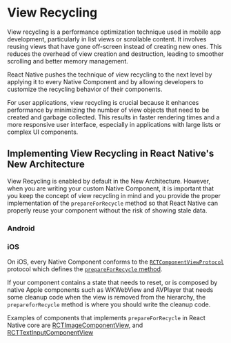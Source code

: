 # View Recycling

View recycling is a performance optimization technique used in mobile app development, particularly in list views or scrollable content. It involves reusing views that have gone off-screen instead of creating new ones. This reduces the overhead of view creation and destruction, leading to smoother scrolling and better memory management.

React Native pushes the technique of view recycling to the next level by applying it to every Native Component and by allowing developers to customize the recycling behavior of their components.

For user applications, view recycling is crucial because it enhances performance by minimizing the number of view objects that need to be created and garbage collected. This results in faster rendering times and a more responsive user interface, especially in applications with large lists or complex UI components.

## Implementing View Recycling in React Native's New Architecture

View Recycling is enabled by default in the New Architecture. However, when you are writing your custom Native Component, it is important that you keep the concept of view recycling in mind and you provide the proper implementation of the `prepareForRecycle` method so that React Native can properly reuse your component without the risk of showing stale data.

### Android



### iOS

On iOS, every Native Component conforms to the [`RCTComponentViewProtocol`](https://github.com/facebook/react-native/packages/react-native/React/Fabric/Mounting/RCTComponentViewProtocol.h) protocol which defines the [`prepareForRecycle` method](https://github.com/facebook/react-native/packages/react-native/React/Fabric/Mounting/RCTComponentViewProtocol.h#L112).

If your component contains a state that needs to reset, or is composed by native Apple components such as WKWebView and AVPlayer that needs some cleanup code when the view is removed from the hierarchy, the `prepareforRecycle` method is where you should write the cleanup code.

Examples of components that implements `prepareForRecycle` in React Native core are [RCTImageComponentView](https://github.com/facebook/react-native/packages/react-native/React/Fabric/Mounting/ComponentViews/Image/RCTImageComponentView.mm#L113-L118), and [RCTTextInputComponentView](https://github.com/facebook/react-native/packages/react-native/React/Fabric/Mounting/ComponentViews/ImageTextInput/RCTTextInputComponentView.mm#L338-L349)
